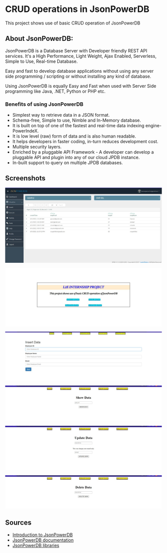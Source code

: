 # CRUD operations in JsonPowerDB
This project shows use of basic CRUD operation of JsonPowerDB

## About JsonPowerDB:
JsonPowerDB is a Database Server with Developer friendly REST API services. It's a High Performance, Light Weight, Ajax Enabled, Serverless, Simple to Use, Real-time Database.

Easy and fast to develop database applications without using any server side programming / scripting or without installing any kind of database.

Using JsonPowerDB is equally Easy and Fast when used with Server Side programming like Java, .NET, Python or PHP etc.


   ### Benefits of using JsonPowerDB 
   - Simplest way to retrieve data in a JSON format. 
   - Schema-free, Simple to use, Nimble and In-Memory database.
   - It is built on top of one of the fastest and real-time data indexing engine- PowerIndeX.
   - It is low level (raw) form of data and is also human readable.
   - It helps developers in faster coding, in-turn reduces development cost.
   - Multiple security layers.
   - Enriched by a pluggable API Framework - A developer can develop a pluggable API and plugin into any of our cloud JPDB instance.
   - In-built support to query on multiple JPDB databases.


## Screenshots

![Visualize page](https://github.com/Gaurav4400/JsonPowerDB/blob/0051ca26bb516cf55d78f39737f0feecafb0f220/assets/Visualize.jpeg)

![Index page](https://github.com/Gaurav4400/JsonPowerDB/blob/b923108ad35e8adfc70d8c800df32c3751b98e18/assets/index.jpeg)

![Insert data](https://github.com/Gaurav4400/JsonPowerDB/blob/7e16013799b00a1629cc7e26e96db91fc632e3c9/assets/insert.jpeg)

![Show data](https://github.com/Gaurav4400/JsonPowerDB/blob/7e16013799b00a1629cc7e26e96db91fc632e3c9/assets/show.jpeg)

![Update data](https://github.com/Gaurav4400/JsonPowerDB/blob/7e16013799b00a1629cc7e26e96db91fc632e3c9/assets/update.jpeg)

![Delete data](https://github.com/Gaurav4400/JsonPowerDB/blob/7e16013799b00a1629cc7e26e96db91fc632e3c9/assets/delete.jpeg)

## Sources
- [Introduction to JsonPowerDB](https://login2explore.com/jpdb/#introduction-jpdb)
- [JsonPowerDB documentation](https://login2explore.com/jpdb/docs.html)
- [JsonPowerDB libraries](https://login2explore.com/jpdb/resources/js/0.0.3/jpdb-commons.js)

